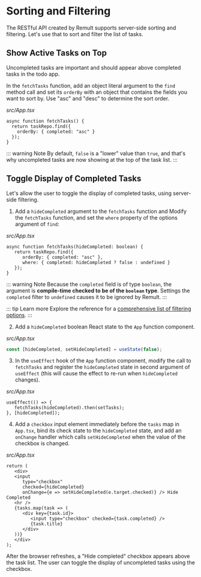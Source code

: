 # Sorting and Filtering
The RESTful API created by Remult supports server-side sorting and filtering. Let's use that to sort and filter the list of tasks.

## Show Active Tasks on Top
Uncompleted tasks are important and should appear above completed tasks in the todo app. 

In the `fetchTasks` function, add an object literal argument to the `find` method call and set its `orderBy` with an object that contains the fields you want to sort by.
Use "asc" and "desc" to determine the sort order.

*src/App.tsx*
```ts{3}
async function fetchTasks() {
  return taskRepo.find({
    orderBy: { completed: "asc" }
  });
}
```

::: warning Note
By default, `false` is a "lower" value than `true`, and that's why uncompleted tasks are now showing at the top of the task list.
:::
## Toggle Display of Completed Tasks
Let's allow the user to toggle the display of completed tasks, using server-side filtering.

1. Add a `hideCompleted` argument to the `fetchTasks` function and Modify the `fetchTasks` function, and set the `where` property of the options argument of `find`:

*src/App.tsx*
```ts{4}
async function fetchTasks(hideCompleted: boolean) {
   return taskRepo.find({
      orderBy: { completed: "asc" },
      where: { completed: hideCompleted ? false : undefined }
   });
}
```

::: warning Note
Because the `completed` field is of type `boolean`, the argument is **compile-time checked to be of the `boolean` type**. Settings the `completed` filter to `undefined` causes it to be ignored by Remult.
:::

::: tip Learn more
Explore the reference for a [comprehensive list of filtering options](../../docs/entityFilter.md).
:::

2. Add a `hideCompleted` boolean React state to the `App` function component.

*src/App.tsx*
```ts
const [hideCompleted, setHideCompleted] = useState(false);
```

3. In the `useEffect` hook of the `App` function component, modify the call to `fetchTasks` and register the `hideCompleted` state in second argument of `useEffect` (this will cause the effect to re-run when `hideCompleted` changes).

*src/App.tsx*
```ts{2-3}
useEffect(() => {
   fetchTasks(hideCompleted).then(setTasks);
}, [hideCompleted]);
```

4. Add a `checkbox` input element immediately before the `tasks` map in `App.tsx`, bind its check state to the `hideCompleted` state, and add an `onChange` handler which calls `setHideCompleted` when the value of the checkbox is changed.

*src/App.tsx*
```tsx{3-7}
return (
   <div>
   <input
      type="checkbox"
      checked={hideCompleted}
      onChange={e => setHideCompleted(e.target.checked)} /> Hide Completed
   <hr />
   {tasks.map(task => (
      <div key={task.id}>
         <input type="checkbox" checked={task.completed} />
         {task.title}
      </div>
   ))}
   </div>
);
```

After the browser refreshes, a "Hide completed" checkbox appears above the task list. The user can toggle the display of uncompleted tasks using the checkbox.
